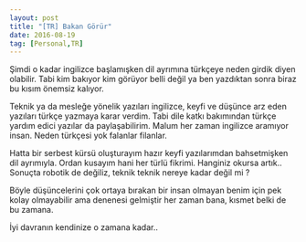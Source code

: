 ```yaml
---
layout: post
title: "[TR] Bakan Görür"
date: 2016-08-19
tag: [Personal,TR]
---
```


Şimdi o kadar ingilizce başlamışken dil ayrımına türkçeye neden girdik diyen olabilir. Tabi kim bakıyor kim görüyor belli değil ya ben yazdıktan sonra biraz bu kısım önemsiz kalıyor.

Teknik ya da mesleğe yönelik yazıları ingilizce, keyfi ve düşünce arz eden yazıları türkçe yazmaya karar verdim. Tabi dile katkı bakımından türkçe yardım edici yazılar da paylaşabilirim. Malum her zaman ingilizce aramıyor insan. Neden türkçesi yok falanlar filanlar.

Hatta bir serbest kürsü oluşturayım hazır keyfi yazılarımdan bahsetmişken dil ayrımıyla. Ordan kusayım hani her türlü fikrimi. Hanginiz okursa artık.. Sonuçta robotik de değiliz, teknik teknik nereye kadar değil mi ? 

Böyle düşüncelerini çok ortaya bırakan bir insan olmayan benim için pek kolay olmayabilir ama denenesi gelmiştir her zaman bana, kısmet belki de bu zamana.

İyi davranın kendinize o zamana kadar..


